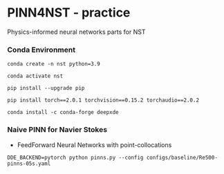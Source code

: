 # PINN4NST - practice
Physics-informed neural networks parts for NST

### Conda Environment
```
conda create -n nst python=3.9

conda activate nst

pip install --upgrade pip

pip install torch==2.0.1 torchvision==0.15.2 torchaudio==2.0.2

conda install -c conda-forge deepxde
```

### Naive PINN for Navier Stokes
- FeedForward Neural Networks with point-collocations
```
DDE_BACKEND=pytorch python pinns.py --config configs/baseline/Re500-pinns-05s.yaml
```
